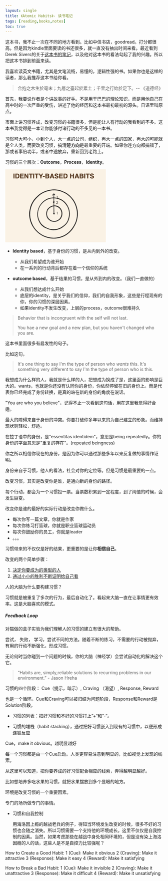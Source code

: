 ```yaml
---
layout: single
title: 《Atomic Habits》- 读书笔记
tags: [reading,books,notes]
toc: true
---
```


这本书，我不止一次在不同的地方看到。比如中信书店，goodread。打分都很高。但是因为kindle里面要读的书还很多，就一直没有抽出时间来看。最近看到Derek Sivers的关于[这本书的笔记](https://sivers.org/book/AtomicHabits)，以及他对这本书的看法勾起了我的兴趣。所以把这本书排到前面来读。

我喜欢读英文书籍，尤其是文笔流畅，易懂的，逻辑性强的书。如果你也是这样的读者，那么我推荐这本书给你看。

> 合抱之木生於毫末；九層之臺起於累土；千里之行始於足下。-- 《道德经》

首先，我要说作者是个讲故事的好手。不是用干巴巴的理论知识，而是用他自己在高中时的一次严重的受伤，讲述了他的经历和这本书最初最初的源头。日语里叫原点。

市面上讲习惯养成，改变习惯的书籍很多，但是能让人有行动的我看到的不多。这本书我觉得是一本让你能够付诸行动的不多见的一本书。

习惯可大可小，小到个人，大一点的公司，组织，再大一点的国家，再大的可能就是全人类。而要改变习惯，搞清楚**方向**是最重要的开端。如果你连方向都搞错了，那或者事倍功半，或者中途放弃，重新回到老路上。

习惯的三个层次：**Outcome**，**Process**，**Identity**。

![image-20200218160432863](../assets/img/image-20200218160432863.png)

- **Identity based**，基于身份的习惯，是从内到外的改变。
  - 从我们希望成为谁开始
  - 在一系列的行动背后都存在着一个信仰的系统

- **outcome based**，基于结果的习惯，是从外到内的改变。（我们一直做的）
  - 从我们想达成什么开始
  - 底层的identity，是关乎我们的信仰，我们的自我形象，这些是行程现有的你，你的习惯的深层因素。
  - 如果identity不发生改变，上层的process，outcome很难持久

> Behavior that is incongruent with the self will not last.
>
> You hae a new goal and a new plan, but you haven't changed who you are.

这本书里面很多有启发性的句子。

比如这句，

> It's one thing to say I'm the type of person who *wants* this. It's something very different to say I'm the type of person who is this.

我想成为什么样的人，我就是什么样的人，把想成为换成了是，这里面的影响是巨大的。wants，也就是你还没有认同你的身份，你依然停留在旧的身份上。而是代表你已经完成了身份转换，是真的站在新的身份的角度在说话。



"You are who you believe"，记得不止一次看到这句话，用在这里我觉得好合适。



最大的障碍来自于身份的冲突。你要打破你多年以来的为自己建立的形象。而维持现状则轻松，舒适。

在拉丁语中的身份，是"essentitas identidem"，意思是being repeatedly。你的身份的字面意思是"重复的存在"。(repeated beingness)



你之所以相信你现在的身份，是因为你可以通过那些多年以来反复做的事情作证明。

身份来自于习惯，他人的看法，社会对你的定位等。但是习惯是最重要的一点。



改变习惯，其实是改变你是谁，是通向新的身份的路径。

每个行动，都会为一个习惯投一票。当票数积累到一定程度，到了阈值的时候，会发生巨变。



改变你是谁的最好的实际行动是改变你做什么。

- 每次你写一篇文章，你就是作家
- 每次你练习打篮球，你就是职业篮球运动员
- 每次你鼓励你的员工，你就是leader
- 。。。



习惯带来的不仅仅是好的结果，更重要的是让你**相信自己**。



改变的两个简单步骤：

1. <u>决定你要成为的类型的人</u>
2. <u>通过小小的胜利不断证明给自己看</u>



人的大脑为什么要构建习惯？

习惯就是被重复了多次的行为，最后自动化了。看起来大脑一直在让事情更有效率。这是大脑喜欢的模式。



##### Feedback Loop

对猫做的盒子实验为我们理解人的习惯的建立有很大的帮助。

尝试， 失败， 学习，尝试不同的方法。随着不断的练习，不需要的行动被抛弃，有用的行动不断强化，形成习惯。

无论何时当你碰到一个问题的时候，你的大脑（神经学）会尝试自动化的解决这个它。



> “Habits are, simply,reliable solutions to recurring problems in our environment.” - Jason Hreha



习惯的四个阶段： Cue（提示，暗示）, Craving （渴望）,  Response, Reward

也是一个循环。Cue和Craving可以被归结为问题阶段，Response和Reward是Solution阶段。



- 习惯的列表：把好习惯和不好的习惯打上”+“和”-“。

- 习惯的堆栈（habit stacking），通过把好习惯嵌入到现有的习惯中，以便形成连锁反应



Cue，make it obvious。越明显越好



每一个习惯都是由一个Cue启动。人类更容易注意到明显的，比如视觉上发现的线索。

从这里可以知道，把你要养成的好习惯配合相应的线索，弄得越明显越好。

比如想培养多吃水果的习惯，就把水果摆放到多个显眼的地方。



环境是改变习惯的一个重要因素。

专门的场所做专门的事情。



- 习惯和自我控制

  用海洛因上瘾的越战老兵的例子，得知当环境发生改变的时候，很多不好的习惯也会随之消失。所以习惯需要一个支持他的环境成长。这里不仅仅是自我控制的因素。当然，如果考虑那些在越战中身处相同环境的，但是没有染上海洛因瘾的人的话，这些人是不是自控力比较强呢？





How to Create a Good Habit:
 1 (Cue): Make it obvious
 2 (Craving): Make it attractive
 3 (Response): Make it easy
 4 (Reward): Make it satisfying

 

How to Break a Bad Habit:
 1 (Cue): Make it invisible
 2 (Craving): Make it unattractive
 3 (Response): Make it difficult
 4 (Reward): Make it unsatisfying